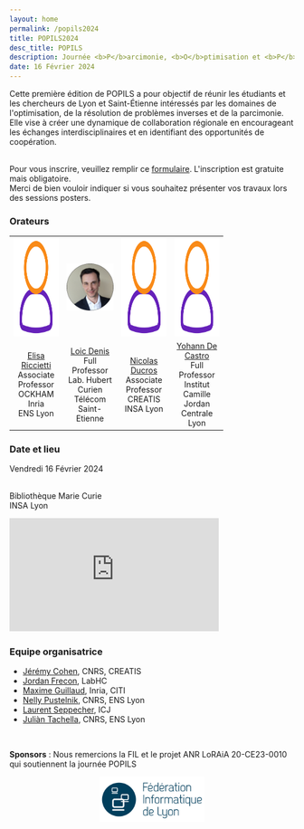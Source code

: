```yaml
---
layout: home
permalink: /popils2024
title: POPILS2024
desc_title: POPILS
description: Journée <b>P</b>arcimonie, <b>O</b>ptimisation et <b>P</b>roblèmes <b>I</b>nverses  <b>L</b>yon <b>S</b>aint-Etienne
date: 16 Février 2024
---
```



Cette première édition de POPILS a pour objectif de réunir les étudiants et les chercheurs de Lyon et Saint-Étienne intéressés par les domaines de l'optimisation, de la résolution de problèmes inverses et de la parcimonie. Elle vise à créer une dynamique de collaboration régionale en encourageant les échanges interdisciplinaires et en identifiant des opportunités de coopération.

<br>
Pour vous inscrire, veuillez remplir ce <a href="https://framaforms.org/registation-to-popils-day-1697722058">formulaire</a>. L'inscription est gratuite mais obligatoire.<br>
Merci de bien vouloir indiquer si vous souhaitez présenter vos travaux lors des sessions posters.


### Orateurs

<table style="width:75%">
  <tr>
    <td style="text-align:center"><img src="assets/img/user.png" height="175"></td>
    <td style="text-align:center"><img class="rounded-image" src="assets/img/speakers/loic_denis.png"></td>
    <td style="text-align:center"><img src="assets/img/user.png" height="175"></td>
    <td style="text-align:center"><img src="assets/img/user.png" height="175"></td>
  </tr>
  <tr>
    <td style="text-align:center"><a href="https://perso.ens-lyon.fr/elisa.riccietti/">Elisa Riccietti</a> <br> Associate Professor<br>OCKHAM Inria<br>ENS Lyon</td>
    <td style="text-align:center"><a href="https://perso.univ-st-etienne.fr/deniloic/">Loic Denis</a> <br>Full Professor<br>Lab. Hubert Curien<br>Télécom Saint-Etienne</td>
    <td style="text-align:center"><a href="https://www.creatis.insa-lyon.fr/~ducros/WebPage/index.html">Nicolas Ducros</a> <br> Associate Professor<br>CREATIS<br>INSA Lyon</td>
    <td style="text-align:center"><a href="https://ydecastro.github.io/">Yohann De Castro</a> <br>Full Professor<br>Institut Camille Jordan<br>Centrale Lyon</td>
  </tr>
</table>



### Date et lieu

<div class="one-third" style="magin-top:5%">

Vendredi 16 Février 2024<br><br>

Bibliothèque Marie Curie<br>INSA Lyon
</div><div class="two-third">
<div class="google-map">
<iframe src="https://www.google.com/maps/embed?pb=!1m18!1m12!1m3!1d2782.441153170931!2d4.8738300762914095!3d45.78238897108092!2m3!1f0!2f0!3f0!3m2!1i1024!2i768!4f13.1!3m3!1m2!1s0x47f4c01fc39536dd%3A0x8d2619eada764a4d!2sBiblioth%C3%A8que%20Marie%20Curie%20de%20l&#39;INSA%20Lyon!5e0!3m2!1sfr!2sfr!4v1697699834064!5m2!1sfr!2sfr" width="370" height="200" frameborder="0" style="border:0;" allowfullscreen="" aria-hidden="false" tabindex="0"></iframe>
</div>
</div>




<h3>Equipe organisatrice</h3>

<ul>
  <li><a href="https://jeremy-e-cohen.jimdofree.com/">Jérémy Cohen</a>, CNRS, CREATIS</li>
  <li><a href="https://jordan-frecon.com/">Jordan Frecon</a>, LabHC</li>
  <li><a href="https://maximeguillaud.github.io/">Maxime Guillaud</a>, Inria, CITI</li>
  <li><a href="http://perso.ens-lyon.fr/nelly.pustelnik/">Nelly Pustelnik</a>, CNRS, ENS Lyon</li>
  <li><a href="http://math.univ-lyon1.fr/~seppecher/">Laurent Seppecher</a>, ICJ</li>
  <li><a href="https://tachella.github.io/">Juliàn Tachella</a>, CNRS, ENS Lyon</li>
</ul>
<br>

**Sponsors** : Nous remercions la FIL et le projet ANR LoRAiA 20-CE23-0010 qui soutiennent la journée POPILS

<center><img src="/assets/img/logos/logoFIL.png" style="height:80px"></center>
